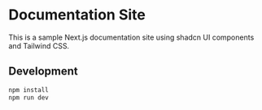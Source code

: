 # Documentation Site

This is a sample Next.js documentation site using shadcn UI components and Tailwind CSS.

## Development

```bash
npm install
npm run dev
```
